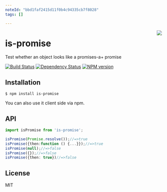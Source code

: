 ```yaml
---
noteId: "bbd1faf2415d11f0b4c94335cb7f8028"
tags: []

---
```


<a href="https://promisesaplus.com/"><img src="https://promisesaplus.com/assets/logo-small.png" align="right" /></a>

# is-promise

  Test whether an object looks like a promises-a+ promise

 [![Build Status](https://img.shields.io/travis/then/is-promise/master.svg)](https://travis-ci.org/then/is-promise)
 [![Dependency Status](https://img.shields.io/david/then/is-promise.svg)](https://david-dm.org/then/is-promise)
 [![NPM version](https://img.shields.io/npm/v/is-promise.svg)](https://www.npmjs.org/package/is-promise)



## Installation

    $ npm install is-promise

You can also use it client side via npm.

## API

```typescript
import isPromise from 'is-promise';

isPromise(Promise.resolve());//=>true
isPromise({then:function () {...}});//=>true
isPromise(null);//=>false
isPromise({});//=>false
isPromise({then: true})//=>false
```

## License

  MIT
